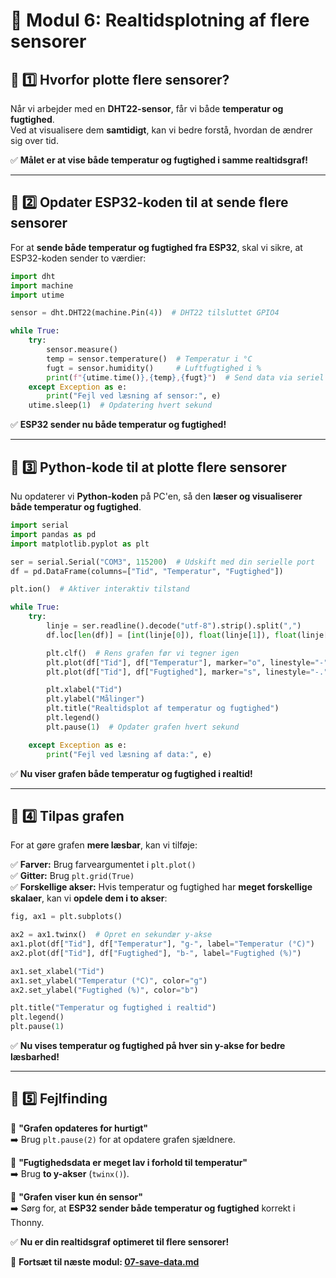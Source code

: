 # 🔬 **Modul 6: Realtidsplotning af flere sensorer**

## 📌 **1️⃣ Hvorfor plotte flere sensorer?**
Når vi arbejder med en **DHT22-sensor**, får vi både **temperatur og fugtighed**.  
Ved at visualisere dem **samtidigt**, kan vi bedre forstå, hvordan de ændrer sig over tid.

✅ **Målet er at vise både temperatur og fugtighed i samme realtidsgraf!**  

---

## 📌 **2️⃣ Opdater ESP32-koden til at sende flere sensorer**
For at **sende både temperatur og fugtighed fra ESP32**, skal vi sikre, at ESP32-koden sender to værdier:  

```python
import dht
import machine
import utime

sensor = dht.DHT22(machine.Pin(4))  # DHT22 tilsluttet GPIO4

while True:
    try:
        sensor.measure()
        temp = sensor.temperature()  # Temperatur i °C
        fugt = sensor.humidity()     # Luftfugtighed i %
        print(f"{utime.time()},{temp},{fugt}")  # Send data via seriel
    except Exception as e:
        print("Fejl ved læsning af sensor:", e)
    utime.sleep(1)  # Opdatering hvert sekund
```

✅ **ESP32 sender nu både temperatur og fugtighed!**  

---

## 📌 **3️⃣ Python-kode til at plotte flere sensorer**
Nu opdaterer vi **Python-koden** på PC'en, så den **læser og visualiserer både temperatur og fugtighed**.  

```python
import serial
import pandas as pd
import matplotlib.pyplot as plt

ser = serial.Serial("COM3", 115200)  # Udskift med din serielle port
df = pd.DataFrame(columns=["Tid", "Temperatur", "Fugtighed"])

plt.ion()  # Aktiver interaktiv tilstand

while True:
    try:
        linje = ser.readline().decode("utf-8").strip().split(",")
        df.loc[len(df)] = [int(linje[0]), float(linje[1]), float(linje[2])]

        plt.clf()  # Rens grafen før vi tegner igen
        plt.plot(df["Tid"], df["Temperatur"], marker="o", linestyle="-", label="Temperatur")
        plt.plot(df["Tid"], df["Fugtighed"], marker="s", linestyle="-.", label="Fugtighed")

        plt.xlabel("Tid")
        plt.ylabel("Målinger")
        plt.title("Realtidsplot af temperatur og fugtighed")
        plt.legend()
        plt.pause(1)  # Opdater grafen hvert sekund

    except Exception as e:
        print("Fejl ved læsning af data:", e)
```

✅ **Nu viser grafen både temperatur og fugtighed i realtid!**  

---

## 📌 **4️⃣ Tilpas grafen**
For at gøre grafen **mere læsbar**, kan vi tilføje:  

✅ **Farver:** Brug farveargumentet i `plt.plot()`  
✅ **Gitter:** Brug `plt.grid(True)`  
✅ **Forskellige akser:** Hvis temperatur og fugtighed har **meget forskellige skalaer**, kan vi **opdele dem i to akser**:  

```python
fig, ax1 = plt.subplots()

ax2 = ax1.twinx()  # Opret en sekundær y-akse
ax1.plot(df["Tid"], df["Temperatur"], "g-", label="Temperatur (°C)")
ax2.plot(df["Tid"], df["Fugtighed"], "b-", label="Fugtighed (%)")

ax1.set_xlabel("Tid")
ax1.set_ylabel("Temperatur (°C)", color="g")
ax2.set_ylabel("Fugtighed (%)", color="b")

plt.title("Temperatur og fugtighed i realtid")
plt.legend()
plt.pause(1)
```

✅ **Nu vises temperatur og fugtighed på hver sin y-akse for bedre læsbarhed!**  

---

## 📌 **5️⃣ Fejlfinding**
🔹 **"Grafen opdateres for hurtigt"**  
➡️ Brug `plt.pause(2)` for at opdatere grafen sjældnere.  

🔹 **"Fugtighedsdata er meget lav i forhold til temperatur"**  
➡️ Brug **to y-akser** (`twinx()`).  

🔹 **"Grafen viser kun én sensor"**  
➡️ Sørg for, at **ESP32 sender både temperatur og fugtighed** korrekt i Thonny.  

✅ **Nu er din realtidsgraf optimeret til flere sensorer!**  

🚀 **Fortsæt til næste modul: [07-save-data.md](07-save-data.md)**  
